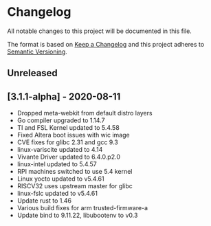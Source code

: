 # Changelog

All notable changes to this project will be documented in this file.

The format is based on [Keep a Changelog](http://keepachangelog.com/en/1.0.0/)
and this project adheres to [Semantic Versioning](http://semver.org/spec/v2.0.0.html).

## Unreleased

## [3.1.1-alpha] - 2020-08-11

- Dropped meta-webkit from default distro layers
- Go compiler upgraded to 1.14.7
- TI and FSL Kernel updated to 5.4.58
- Fixed Altera boot issues with wic image
- CVE fixes for glibc 2.31 and gcc 9.3
- linux-variscite updated to 4.14
- Vivante Driver updated to 6.4.0.p2.0
- linux-intel updated to 5.4.57
- RPI machines switched to use 5.4 kernel
- Linux yocto updated to v5.4.61
- RISCV32 uses upstream master for glibc
- linux-fslc updated to v5.4.61
- Update rust to 1.46
- Various build fixes for arm trusted-firmware-a
- Update bind to 9.11.22, libubootenv to v0.3
